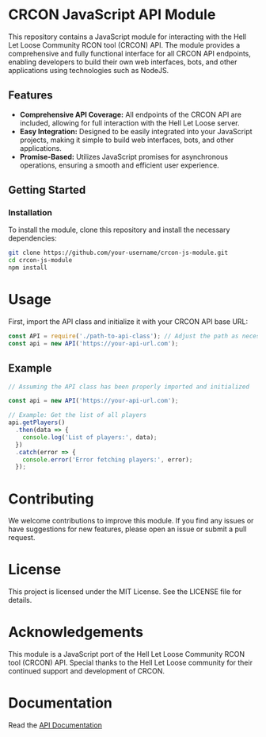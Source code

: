 # CRCON JavaScript API Module

This repository contains a JavaScript module for interacting with the Hell Let Loose Community RCON tool (CRCON) API. The module provides a comprehensive and fully functional interface for all CRCON API endpoints, enabling developers to build their own web interfaces, bots, and other applications using technologies such as NodeJS.

## Features

- **Comprehensive API Coverage:** All endpoints of the CRCON API are included, allowing for full interaction with the Hell Let Loose server.
- **Easy Integration:** Designed to be easily integrated into your JavaScript projects, making it simple to build web interfaces, bots, and other applications.
- **Promise-Based:** Utilizes JavaScript promises for asynchronous operations, ensuring a smooth and efficient user experience.

## Getting Started

### Installation

To install the module, clone this repository and install the necessary dependencies:

```bash
git clone https://github.com/your-username/crcon-js-module.git
cd crcon-js-module
npm install
```

# Usage

First, import the API class and initialize it with your CRCON API base URL:

```js
const API = require('./path-to-api-class'); // Adjust the path as necessary
const api = new API('https://your-api-url.com');
```

## Example

```js
// Assuming the API class has been properly imported and initialized

const api = new API('https://your-api-url.com');

// Example: Get the list of all players
api.getPlayers()
  .then(data => {
    console.log('List of players:', data);
  })
  .catch(error => {
    console.error('Error fetching players:', error);
  });
```

# Contributing

We welcome contributions to improve this module. If you find any issues or have suggestions for new features, please open an issue or submit a pull request.

# License

This project is licensed under the MIT License. See the LICENSE file for details.

# Acknowledgements

This module is a JavaScript port of the Hell Let Loose Community RCON tool (CRCON) API. Special thanks to the Hell Let Loose community for their continued support and development of CRCON.

# Documentation

Read the [API Documentation](https://github.com/Sbosvk/crcon.js/wiki/API-Documentation)